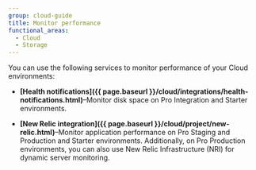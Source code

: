 ```yaml
---
group: cloud-guide
title: Monitor performance
functional_areas:
  - Cloud
  - Storage
---
```


You can use the following services to monitor performance of your Cloud environments:

-  **[Health notifications]({{ page.baseurl }}/cloud/integrations/health-notifications.html)**–Monitor disk space on Pro Integration and Starter environments.

-  **[New Relic integration]({{ page.baseurl }}/cloud/project/new-relic.html)**–Monitor application performance on Pro Staging and Production and Starter environments. Additionally, on Pro Production environments, you can also use New Relic Infrastructure (NRI) for dynamic server monitoring.